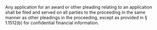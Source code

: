Any application for an award or other pleading relating to an application shall be filed and served on all parties to the proceeding in the same manner as other pleadings in the proceeding, except as provided in § 1.1512(b) for confidential financial information.

